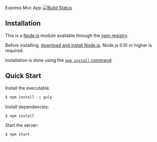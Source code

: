 Express Mvc App
[![Build Status](https://travis-ci.org/enesfurkangenc/express-mvc-app.svg?branch=master)](https://travis-ci.org/enesfurkangenc/express-mvc-app)

## Installation

This is a [Node.js](https://nodejs.org/en/) module available through the
[npm registry](https://www.npmjs.com/).

Before installing, [download and install Node.js](https://nodejs.org/en/download/).
Node.js 0.10 or higher is required.

Installation is done using the
[`npm install` command](https://docs.npmjs.com/getting-started/installing-npm-packages-locally):

## Quick Start

Install the executable.

```bash
$ npm install -g gulp
```

Install dependencies:

```bash
$ npm install
```

Start the server:

```bash
$ npm start
```
